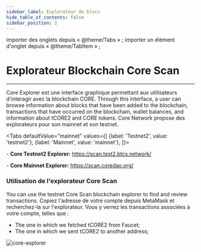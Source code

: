 ```yaml
---
sidebar_label: Explorateur de blocs
hide_table_of_contents: false
sidebar_position: 2
---
```


importer des onglets depuis « @theme/Tabs » ;
importer un élément d'onglet depuis « @theme/TabItem » ;

# Explorateur Blockchain Core Scan

---

Core Explorer est une interface graphique permettant aux utilisateurs d'interagir avec la blockchain CORE. Through this interface, a user can browse information about blocks that have been added to the blockchain, transactions that have occurred on the blockchain, wallet balances, and information about tCORE2 and CORE tokens. Core Network propose des explorateurs pour son mainnet et son testnet.

<Tabs defaultValue="mainnet" values={[
{label: 'Testnet2', value: 'testnet2'},
{label: 'Mainnet', value: 'mainnet'},
]}>

<TabItem value="testnet2">- **Core Testnet2 Explorer:** https://scan.test2.btcs.network/</TabItem>

<TabItem value="mainnet">- **Core Mainnet Explorer:** https://scan.coredao.org/</TabItem>

</Tabs>

### Utilisation de l'explorateur Core Scan

You can use the testnet Core Scan blockchain explorer to find and review transactions. Copiez l'adresse de votre compte depuis MetaMask et recherchez-la sur l'explorateur. Vous y verrez les transactions associées à votre compte, telles que :

- The one in which we fetched tCORE2 from Faucet;
- The one in which we sent tCORE2 to another address;

![core-explorer](../../static/img/core-explorer.png)
